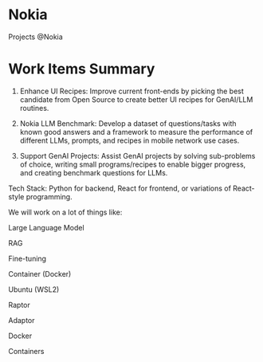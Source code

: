 # Nokia
Projects @Nokia

# Work Items Summary

1. Enhance UI Recipes: Improve current front-ends by picking the best candidate from Open Source to create better UI recipes for GenAI/LLM routines.
	
2. Nokia LLM Benchmark: Develop a dataset of questions/tasks with known good answers and a framework to measure the performance of different LLMs, prompts, and recipes in mobile network use cases.
	
3. Support GenAI Projects: Assist GenAI projects by solving sub-problems of choice, writing small programs/recipes to enable bigger progress, and creating benchmark questions for LLMs.

 
Tech Stack: Python for backend, React for frontend, or variations of React-style programming.

We will work on a lot of things like: 


Large Language Model

RAG

Fine-tuning

Container (Docker)

Ubuntu (WSL2)

Raptor 

Adaptor 


Docker 

Containers
